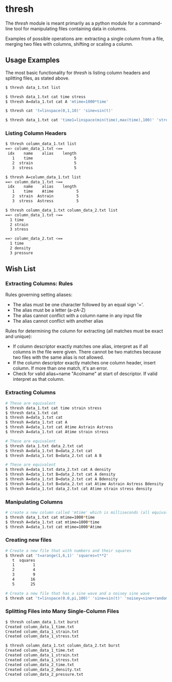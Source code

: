 # thresh

The _thresh_ module is meant primarily as a python module for a command-line tool for manipulating files containing data in columns.

Examples of possible operations are: extracting a single column from a file, merging two files with columns, shifting or scaling a column.


## Usage Examples

The most basic functionality for _thresh_ is listing column headers and splitting files, as stated above.

```bash
$ thresh data_1.txt list
```

```bash
$ thresh data_1.txt cat time stress
$ thresh A=data_1.txt cat A 'mtime=1000*time'
```

```bash
$ thresh cat 't=linspace(0,1,10)' 'sine=sin(t)'
```

```bash
$ thresh data_1.txt cat 'time1=linspace(min(time),max(time),100)' 'stress1=interp(time1,time,stress)'
```


### Listing Column Headers

```bash
$ thresh column_data_1.txt list
==> column_data_1.txt <==
 idx    name    alias    length
   1    time                  5
   2  strain                  5
   3  stress                  5
```

```bash
$ thresh A=column_data_1.txt list
==> column_data_1.txt <==
 idx    name    alias    length
   1    time    Atime          5
   2  strain  Astrain          5
   3  stress  Astress          5
```



```bash
$ thresh column_data_1.txt column_data_2.txt list
==> column_data_1.txt <==
  1 time
  2 strain
  3 stress

==> column_data_2.txt <==
  1 time
  2 density
  3 pressure
```

## Wish List

### Extracting Columns: Rules

Rules governing setting aliases:
* The alias must be one character followed by an equal sign '='.
* The alias must be a letter (a-zA-Z)
* The alias cannot conflict with a column name in any input file
* The alias cannot conflict with another alias

Rules for determining the column for extracting (all matches must be
exact and unique):
* If column descriptor exactly matches one alias, interpret as if all
  columns in the file were given. There cannot be two matches because
  two files with the same alias is not allowed.
* If the column descriptor exactly matches one column header, insert
  column. If more than one match, it's an error.
* Check for valid alias+name "Acolname" at start of descriptor. If valid
  interpret as that column.

### Extracting Columns

```bash
# These are equivalent
$ thresh data_1.txt cat time strain stress
$ thresh data_1.txt cat
$ thresh A=data_1.txt cat
$ thresh A=data_1.txt cat A
$ thresh A=data_1.txt cat Atime Astrain Astress
$ thresh A=data_1.txt cat Atime strain stress

# These are equivalent
$ thresh data_1.txt data_2.txt cat
$ thresh A=data_1.txt B=data_2.txt cat
$ thresh A=data_1.txt B=data_2.txt cat A B

# These are equivalent
$ thresh A=data_1.txt data_2.txt cat A density
$ thresh A=data_1.txt B=data_2.txt cat A density
$ thresh A=data_1.txt B=data_2.txt cat A Bdensity
$ thresh A=data_1.txt B=data_2.txt cat Atime Astrain Astress Bdensity
$ thresh A=data_1.txt data_2.txt cat Atime strain stress density
```

### Manipulating Columns
```bash
# create a new column called 'mtime' which is milliseconds (all equivalent)
$ thresh data_1.txt cat mtime=1000*time
$ thresh A=data_1.txt cat mtime=1000*time
$ thresh A=data_1.txt cat mtime=1000*Atime
```

### Creating new files
```bash
# Create a new file that with numbers and their squares
$ thresh cat 't=arange(1,6,1)' 'squares=t**2'
   t  squares
   1        1
   2        4
   3        9
   4       16
   5       25
```

```bash
# Create a new file that has a sine wave and a noisey sine wave
$ thresh cat 't=linspace(0.0,pi,100)' 'sine=sin(t)' 'noisey=sine+random.uniform(-1.0,1.0,len(sine))'
```



### Splitting Files into Many Single-Column Files

```bash
$ thresh column_data_1.txt burst
Created column_data_1_time.txt
Created column_data_1_strain.txt
Created column_data_1_stress.txt
```

```bash
$ thresh column_data_1.txt column_data_2.txt burst
Created column_data_1_time.txt
Created column_data_1_strain.txt
Created column_data_1_stress.txt
Created column_data_2_time.txt
Created column_data_2_density.txt
Created column_data_2_pressure.txt
```
